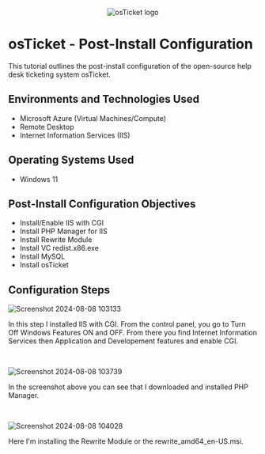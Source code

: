 <p align="center">
<img src="https://i.imgur.com/Clzj7Xs.png" alt="osTicket logo"/>
</p>

<h1>osTicket - Post-Install Configuration</h1>
This tutorial outlines the post-install configuration of the open-source help desk ticketing system osTicket.<br />




<h2>Environments and Technologies Used</h2>

- Microsoft Azure (Virtual Machines/Compute)
- Remote Desktop
- Internet Information Services (IIS)

<h2>Operating Systems Used </h2>

- Windows 11

<h2>Post-Install Configuration Objectives</h2>

- Install/Enable IIS with CGI
- Install PHP Manager for IIS
- Install Rewrite Module
- Install VC redist.x86.exe
- Install MySQL
- Install osTicket

<h2>Configuration Steps</h2>

![Screenshot 2024-08-08 103133](https://github.com/user-attachments/assets/3b55a92d-f19e-44d5-a349-edf35788a0fa)


</p>
<p>
In this step I installed IIS with CGI.  From the control panel, you go to Turn Off Windows Features ON and OFF.  From there you find Internet Information Services then Application and Developement features and enable CGI.
</p>
<br />

![Screenshot 2024-08-08 103739](https://github.com/user-attachments/assets/6af3aac4-8288-449d-8cc7-82b5c1df3ef1)

</p>
<p>
In the screenshot above you can see that I downloaded and installed PHP Manager. 
</p>
<br />

<p>

![Screenshot 2024-08-08 104028](https://github.com/user-attachments/assets/d57e8b7b-44b2-4b6b-8a8a-0bfb529bd95f)

</p>
<p>
Here I'm installing the Rewrite Module or the rewrite_amd64_en-US.msi.
</p>
<br />
